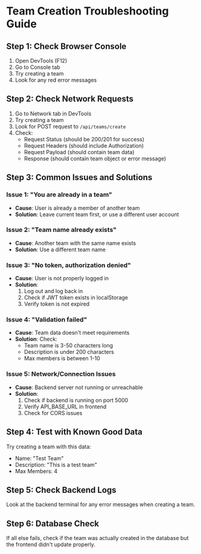 # Team Creation Troubleshooting Guide

## Step 1: Check Browser Console

1. Open DevTools (F12)
2. Go to Console tab
3. Try creating a team
4. Look for any red error messages

## Step 2: Check Network Requests

1. Go to Network tab in DevTools
2. Try creating a team
3. Look for POST request to `/api/teams/create`
4. Check:
   - Request Status (should be 200/201 for success)
   - Request Headers (should include Authorization)
   - Request Payload (should contain team data)
   - Response (should contain team object or error message)

## Step 3: Common Issues and Solutions

### Issue 1: "You are already in a team"

- **Cause**: User is already a member of another team
- **Solution**: Leave current team first, or use a different user account

### Issue 2: "Team name already exists"

- **Cause**: Another team with the same name exists
- **Solution**: Use a different team name

### Issue 3: "No token, authorization denied"

- **Cause**: User is not properly logged in
- **Solution**:
  1. Log out and log back in
  2. Check if JWT token exists in localStorage
  3. Verify token is not expired

### Issue 4: "Validation failed"

- **Cause**: Team data doesn't meet requirements
- **Solution**: Check:
  - Team name is 3-50 characters long
  - Description is under 200 characters
  - Max members is between 1-10

### Issue 5: Network/Connection Issues

- **Cause**: Backend server not running or unreachable
- **Solution**:
  1. Check if backend is running on port 5000
  2. Verify API_BASE_URL in frontend
  3. Check for CORS issues

## Step 4: Test with Known Good Data

Try creating a team with this data:

- Name: "Test Team"
- Description: "This is a test team"
- Max Members: 4

## Step 5: Check Backend Logs

Look at the backend terminal for any error messages when creating a team.

## Step 6: Database Check

If all else fails, check if the team was actually created in the database but the frontend didn't update properly.
